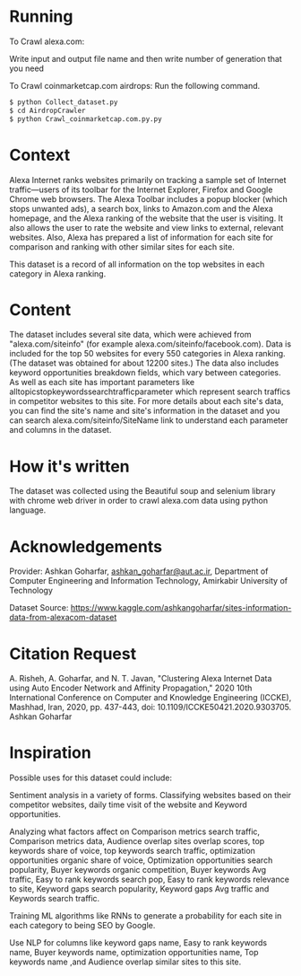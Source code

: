 # Running
To Crawl alexa.com:

Write input and output file name and then write number of generation that you need

To Crawl coinmarketcap.com airdrops:
Run the following command.
```bash
$ python Collect_dataset.py
$ cd AirdropCrawler
$ python Crawl_coinmarketcap.com.py.py
```
# Context
Alexa Internet ranks websites primarily on tracking a sample set of Internet traffic—users of its toolbar for the Internet Explorer, Firefox and Google Chrome web browsers. The Alexa Toolbar includes a popup blocker (which stops unwanted ads), a search box, links to Amazon.com and the Alexa homepage, and the Alexa ranking of the website that the user is visiting. It also allows the user to rate the website and view links to external, relevant websites. Also, Alexa has prepared a list of information for each site for comparison and ranking with other similar sites for each site.

This dataset is a record of all information on the top websites in each category in Alexa ranking.

# Content
The dataset includes several site data, which were achieved from "alexa.com/siteinfo" (for example alexa.com/siteinfo/facebook.com). Data is included for the top 50 websites for every 550 categories in Alexa ranking. (The dataset was obtained for about 12200 sites.)
The data also includes keyword opportunities breakdown fields, which vary between categories. As well as each site has important parameters like alltopicstopkeywordssearchtrafficparameter which represent search traffics in competitor websites to this site.
For more details about each site's data, you can find the site's name and site's information in the dataset and you can search alexa.com/siteinfo/SiteName link to understand each parameter and columns in the dataset.


# How it's written
The dataset was collected using the Beautiful soup and selenium library with chrome web driver in order to crawl alexa.com data using python language.



# Acknowledgements

Provider:
Ashkan Goharfar, ashkan_goharfar@aut.ac.ir,
Department of Computer Engineering and Information Technology,
Amirkabir University of Technology

Dataset Source: https://www.kaggle.com/ashkangoharfar/sites-information-data-from-alexacom-dataset

# Citation Request
A. Risheh, A. Goharfar, and N. T. Javan, "Clustering Alexa Internet Data using Auto Encoder Network and Affinity Propagation," 2020 10th International Conference on Computer and Knowledge Engineering (ICCKE), Mashhad, Iran, 2020, pp. 437-443, doi: 10.1109/ICCKE50421.2020.9303705.
Ashkan Goharfar


# Inspiration

Possible uses for this dataset could include:

Sentiment analysis in a variety of forms.
Classifying websites based on their competitor websites, daily time visit of the website and Keyword opportunities.

Analyzing what factors affect on Comparison metrics search traffic, Comparison metrics data, Audience overlap sites overlap scores, top keywords share of voice, top keywords search traffic, optimization opportunities organic share of voice, Optimization opportunities search popularity, Buyer keywords organic competition, Buyer keywords Avg traffic, Easy to rank keywords search pop, Easy to rank keywords relevance to site, Keyword gaps search popularity, Keyword gaps Avg traffic and Keywords search traffic.

Training ML algorithms like RNNs to generate a probability for each site in each category to being SEO by Google.

Use NLP for columns like keyword gaps name, Easy to rank keywords name, Buyer keywords name, optimization opportunities name, Top keywords name ,and Audience overlap similar sites to this site.
